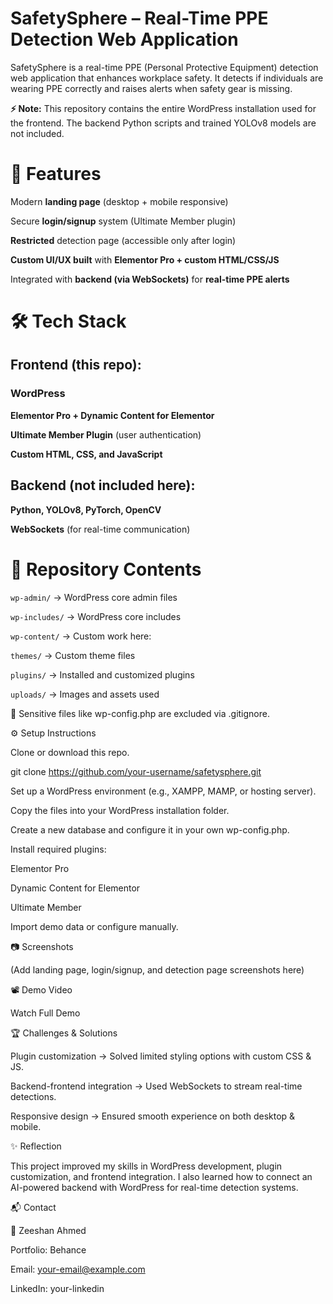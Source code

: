 # SafetySphere – Real-Time PPE Detection Web Application

SafetySphere is a real-time PPE (Personal Protective Equipment) detection web application that enhances workplace safety. It detects if individuals are wearing PPE correctly and raises alerts when safety gear is missing.

**⚡ Note:** This repository contains the entire WordPress installation used for the frontend. The backend Python scripts and trained YOLOv8 models are not included.

# 🚀 Features

Modern **landing page** (desktop + mobile responsive)

Secure **login/signup** system (Ultimate Member plugin)

**Restricted** detection page (accessible only after login)

**Custom UI/UX built** with **Elementor Pro + custom HTML/CSS/JS**

Integrated with **backend (via WebSockets)** for **real-time PPE alerts**

# 🛠️ Tech Stack

## Frontend (this repo):

### WordPress

**Elementor Pro + Dynamic Content for Elementor**

**Ultimate Member Plugin** (user authentication)

**Custom HTML, CSS, and JavaScript**

## Backend (not included here):

**Python, YOLOv8, PyTorch, OpenCV**

**WebSockets** (for real-time communication)

# 📂 Repository Contents

`wp-admin/` → WordPress core admin files

`wp-includes/` → WordPress core includes

`wp-content/` → Custom work here:

`themes/` → Custom theme files

`plugins/` → Installed and customized plugins

`uploads/` → Images and assets used

📝 Sensitive files like wp-config.php are excluded via .gitignore.

⚙️ Setup Instructions

Clone or download this repo.

git clone https://github.com/your-username/safetysphere.git


Set up a WordPress environment (e.g., XAMPP, MAMP, or hosting server).

Copy the files into your WordPress installation folder.

Create a new database and configure it in your own wp-config.php.

Install required plugins:

Elementor Pro

Dynamic Content for Elementor

Ultimate Member

Import demo data or configure manually.

📷 Screenshots

(Add landing page, login/signup, and detection page screenshots here)

📽️ Demo Video

Watch Full Demo

🏆 Challenges & Solutions

Plugin customization → Solved limited styling options with custom CSS & JS.

Backend-frontend integration → Used WebSockets to stream real-time detections.

Responsive design → Ensured smooth experience on both desktop & mobile.

✨ Reflection

This project improved my skills in WordPress development, plugin customization, and frontend integration. I also learned how to connect an AI-powered backend with WordPress for real-time detection systems.

📬 Contact

👤 Zeeshan Ahmed

Portfolio: Behance

Email: your-email@example.com

LinkedIn: your-linkedin
